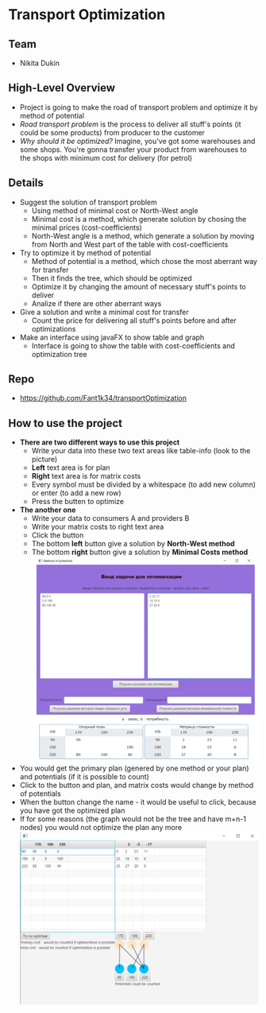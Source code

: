 # **Transport Optimization**

## Team
- Nikita Dukin
## High-Level Overview
- Project is going to make the road of transport problem and optimize it by method of potential
- *Road transport problem* is the process to deliver all stuff's points (it could be some products) from producer to the customer
- *Why should it be optimized?* Imagine, you've got some warehouses and some shops. You're gonna transfer your product from warehouses to the shops with minimum cost for delivery (for petrol)  
## Details
- Suggest the solution of transport problem
  - Using method of minimal cost or North-West angle
  - Minimal cost is a method, which generate solution by chosing the minimal prices (cost-coefficients)
  - North-West angle is a method, which generate a solution by moving from North and West part of the table with cost-coefficients
- Try to optimize it by method of potential
  - Method of potential is a method, which chose the most aberrant way for transfer
  - Then it finds the tree, which should be optimized
  - Optimize it by changing the amount of necessary stuff's points to deliver
  - Analize if there are other aberrant ways  
- Give a solution and write a minimal cost for transfer
  - Count the price for delivering all stuff's points before and after optimizations  
- Make an interface using javaFX to show table and graph
  - Interface is going to show the table with cost-coefficients and optimization tree
## Repo
- https://github.com/Fant1k34/transportOptimization
## How to use the project
- **There are two different ways to use this project**
  - Write your data into these two text areas like table-info (look to the picture)
  - **Left** text area is for plan
  - **Right** text area is for matrix costs
  - Every symbol must be divided by a whitespace (to add new column) or enter (to add a new row)
  - Press the butten to optimize
- **The another one**
  - Write your data to consumers A and providers B
  - Write your matrix costs to right text area
  - Click the button
  - The bottom **left** button give a solution by **North-West method**
  - The bottom **right** button give a solution by **Minimal Costs method**
![Что-то пошло не так](description/first.png "Главное меню")
- You would get the primary plan (genered by one method or your plan) and potentials (if it is possible to count)
- Click to the button and plan, and matrix costs would change by method of potentials
- When the button change the name - it would be useful to click, because you have got the optimized plan
- If for some reasons (the graph would not be the tree and have m+n-1 nodes) you would not optimize the plan any more
![Что-то пошло не так](description/second.png "Главное меню")
